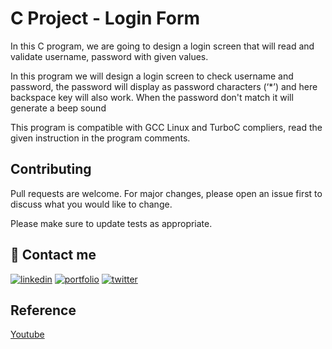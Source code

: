 # C Project - Login Form

In this C program, we are going to design a login screen that will read and validate username, password with given values.

In this program we will design a login screen to check username and password, the password will display as password characters (‘*’) and here backspace key will also work. When the password don't match it will generate a beep sound

This program is compatible with GCC Linux and TurboC compliers, read the given instruction in the program comments.


## Contributing
Pull requests are welcome. For major changes, please open an issue first to discuss what you would like to change.

Please make sure to update tests as appropriate.


## 🔗 Contact me

[![linkedin](https://img.shields.io/badge/linkedin-0A66C2?style=for-the-badge&logo=linkedin&logoColor=white)](https://www.linkedin.com/in/theshubhamgour/)
[![portfolio](https://img.shields.io/badge/my_portfolio-000?style=for-the-badge&logo=ko-fi&logoColor=white)](https://about.me/sgour)
[![twitter](https://img.shields.io/badge/twitter-1DA1F2?style=for-the-badge&logo=twitter&logoColor=white)](https://twitter.com/theshubhamgour/)



## Reference
[Youtube](https://www.youtube.com/watch?v=xtk14TcWaN4&t=1635s)
